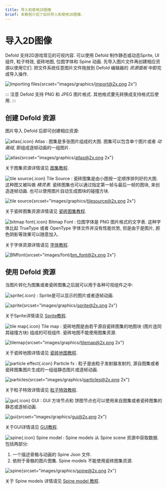 ```yaml
---
title: 导入和使用2D图像
brief: 本教程介绍了如何导入和使用2D图像.
---
```


# 导入2D图像

Defold 支持2D游戏常见的可视内容. 可以使用 Defold 制作静态或动态Sprite, UI 组件, 粒子特效, 瓷砖地图, 位图字体和 Spine 动画. 先导入图片文件再创建相应资源以使用它们. 把文件系统任意图片文件拖放到 Defold 编辑器的 *资源面板* 中即完成导入操作.

![Importing files](images/graphics/import.png){srcset="images/graphics/import@2x.png 2x"}

::: 注意
Defold 支持 PNG 和 JPEG 图片格式. 其他格式要先转换成支持格式后使用.
:::


## 创建 Defold 资源

图片导入 Defold 后即可创建相应资源:

![atlas](images/icons/atlas.png){.icon} Atlas
: 图集是多张图片组成的大图. 图集可以包含单个图片或者 *动画组*, 即组成逐帧动画的一组图片.

  ![atlas](images/graphics/atlas.png){srcset="images/graphics/atlas@2x.png 2x"}

关于图集资源详情请见 [图集教程](/manuals/atlas).

![tile source](images/icons/tilesource.png){.icon} Tile Source
: 瓷砖图集是由小图按一定顺序排列好的大图. 这种图又被叫做 _精灵表_. 瓷砖图集也可以通过指定第一帧与最后一帧的图块, 来创造逐帧动画. 也可以使用图片自动生成图块的碰撞方块.

  ![tile source](images/graphics/tilesource.png){srcset="images/graphics/tilesource@2x.png 2x"}

关于瓷砖图集资源详情请见 [瓷砖图集教程](/manuals/tilesource).

![bitmap font](images/icons/font.png){.icon} Bitmap Font
: 位图字体是 PNG 图片格式的文字表. 这种字体比起 TrueType 或者 OpenType 字体文件并没有性能优势, 但是由于是图片, 颜色阴影等效果可以随意加入.

关于字体资源详情请见 [字体教程](/manuals/font/#bitmap-bmfonts).

  ![BMfont](images/font/bm_font.png){srcset="images/font/bm_font@2x.png 2x"}


## 使用 Defold 资源

当图片转化为图集或者瓷砖图集之后就可以用于各种可视组件之中:

![sprite](images/icons/sprite.png){.icon}
: Sprite是可以显示的图片或者逐帧动画.

  ![sprite](images/graphics/sprite.png){srcset="images/graphics/sprite@2x.png 2x"}

关于Sprite详情请见 [Sprite教程](/manuals/sprite).

![tile map](images/icons/tilemap.png){.icon} Tile map
: 瓷砖地图是由若干源自瓷砖图集的地图块 (图片连同其碰撞方块) 组成的可视组件. 瓷砖地图不能使用图集资源.

  ![tilemap](images/graphics/tilemap.png){srcset="images/graphics/tilemap@2x.png 2x"}

关于瓷砖地图详情请见 [瓷砖地图教程](/manuals/tilemap).

![particle effect](images/icons/particlefx.png){.icon} Particle fx
: 粒子是由粒子发射器发射的, 源自图集或者瓷砖图集图片生成的一组组静态图片或逐帧动画.

  ![particles](images/graphics/particles.png){srcset="images/graphics/particles@2x.png 2x"}

关于粒子特效详情请见 [粒子特效教程](/manuals/particlefx).

![gui](images/icons/gui.png){.icon} GUI
: GUI 方块节点和 饼图节点也可以使用来自图集或者瓷砖图集的静态或逐帧动画.

  ![gui](images/graphics/gui.png){srcset="images/graphics/gui@2x.png 2x"}

关于GUI详情请见 [GUI教程](/manuals/gui).

![spine](images/icons/spine-model.png){.icon} Spine model
: Spine models 从 Spine scene 资源中获取数据. 包括两部分:

  1. 一个描述骨骼与动画的 Spine Json 文件.
  2. 依附于骨骼的图片图集. Spine models 不能使用瓷砖图集资源.

  ![spine](images/graphics/spine.png){srcset="images/graphics/spine@2x.png 2x"}

关于 Spine models 详情请见 [Spine model 教程](/manuals/spinemodel).
